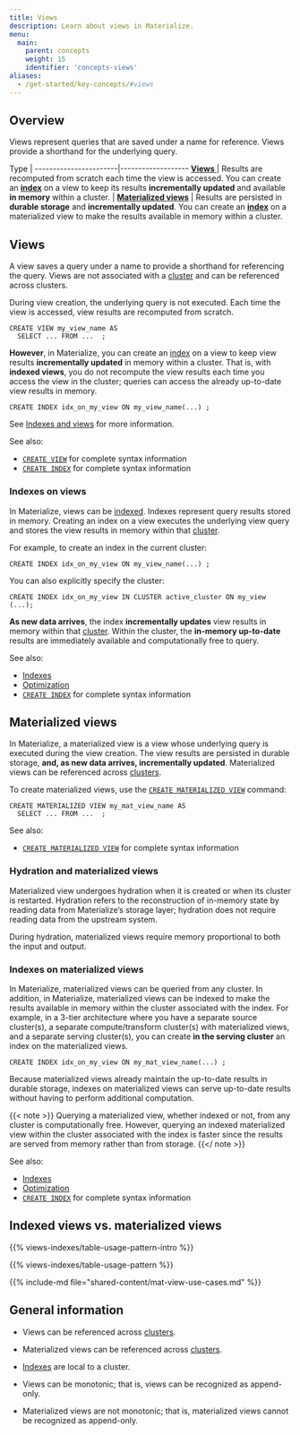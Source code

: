 ```yaml
---
title: Views
description: Learn about views in Materialize.
menu:
  main:
    parent: concepts
    weight: 15
    identifier: 'concepts-views'
aliases:
  - /get-started/key-concepts/#views
---
```


## Overview

Views represent queries that are saved under a name for reference. Views provide
a shorthand for the underlying query.

Type                   |
-----------------------|-------------------
[ **Views** ]( #views ) | Results are recomputed from scratch each time the view is accessed. You can create an **[index](/concepts/indexes/)** on a view to keep its results **incrementally updated** and available **in memory** within a cluster. |
[**Materialized views**](#materialized-views) | Results are persisted in **durable storage** and **incrementally updated**. You can create an [**index**](/concepts/indexes/) on a materialized view to make the results available in memory within a cluster.

## Views

A view saves a query under a name to provide a shorthand for referencing the
query. Views are not associated with a [cluster](/concepts/clusters/) and can
be referenced across clusters.

During view creation, the underlying query is not executed. Each time the view
is accessed, view results are recomputed from scratch.

```mzsql
CREATE VIEW my_view_name AS
  SELECT ... FROM ...  ;
```

**However**, in Materialize, you can create an [index](/concepts/indexes/) on a
view to keep view results **incrementally updated** in memory within a cluster.
That is, with **indexed views**, you do not recompute the view results each time
you access the view in the cluster; queries can access the already up-to-date
view results in memory.

```mzsql
CREATE INDEX idx_on_my_view ON my_view_name(...) ;
```

See [Indexes and views](#indexes-on-views) for more information.

See also:

- [`CREATE VIEW`](/sql/create-view)  for complete syntax information
- [`CREATE INDEX`](/sql/create-index/)  for complete syntax information

### Indexes on views

In Materialize, views can be [indexed](/concepts/indexes/). Indexes represent
query results stored in memory. Creating an index on a view executes the
underlying view query and stores the view results in memory within that
[cluster](/concepts/clusters/).

For example, to create an index in the current cluster:

```mzsql
CREATE INDEX idx_on_my_view ON my_view_name(...) ;
```

You can also explicitly specify the cluster:

```mzsql
CREATE INDEX idx_on_my_view IN CLUSTER active_cluster ON my_view (...);
```

**As new data arrives**, the index **incrementally updates** view results in
memory within that [cluster](/concepts/clusters/). Within the cluster, the
**in-memory up-to-date** results are immediately available and computationally
free to query.

See also:

- [Indexes](/concepts/indexes)
- [Optimization](/transform-data/optimization)
- [`CREATE INDEX`](/sql/create-index/)  for complete syntax information

## Materialized views

In Materialize, a materialized view is a view whose underlying query is executed
during the view creation. The view results are persisted in durable storage,
**and, as new data arrives, incrementally updated**. Materialized views can be
referenced across [clusters](/concepts/clusters/).

To create materialized views, use the [`CREATE MATERIALIZED
VIEW`](/sql/create-materialized-view) command:

```mzsql
CREATE MATERIALIZED VIEW my_mat_view_name AS
  SELECT ... FROM ...  ;
```

See also:

- [`CREATE MATERIALIZED VIEW`](/sql/create-materialized-view) for complete
  syntax information

### Hydration and materialized views

Materialized view undergoes hydration when it is created or when its cluster is
restarted. Hydration refers to the reconstruction of in-memory state by reading
data from Materialize’s storage layer; hydration does not require reading data
from the upstream system.

During hydration, materialized views require memory proportional to both
the input and output.

### Indexes on materialized views

In Materialize, materialized views can be queried from any cluster. In addition,
in Materialize, materialized views can be indexed to make the results available
in memory within the cluster associated with the index. For example, in a 3-tier
architecture where you have a separate source cluster(s), a separate
compute/transform cluster(s) with materialized views, and a separate serving
cluster(s), you can create **in the serving cluster** an index on the
materialized views.

```mzsql
CREATE INDEX idx_on_my_view ON my_mat_view_name(...) ;
```

Because materialized views already maintain the up-to-date results in durable
storage, indexes on materialized views can serve up-to-date results without
having to perform additional computation.

{{< note >}}
Querying a materialized view, whether indexed or not, from any cluster is
computationally free. However, querying an indexed materialized view within the
cluster associated with the index is faster since the results are served from
memory rather than from storage.
{{</ note >}}


See also:

- [Indexes](/concepts/indexes)
- [Optimization](/transform-data/optimization)
- [`CREATE INDEX`](/sql/create-index/)  for complete syntax information

## Indexed views vs. materialized views

{{% views-indexes/table-usage-pattern-intro %}}

{{% views-indexes/table-usage-pattern %}}

{{% include-md file="shared-content/mat-view-use-cases.md" %}}

## General information

- Views can be referenced across [clusters](/concepts/clusters/).

- Materialized views can be referenced across [clusters](/concepts/clusters/).

- [Indexes](/concepts/indexes) are local to a cluster.

- Views can be monotonic; that is, views can be recognized as append-only.

- Materialized views are not monotonic; that is, materialized views cannot be
  recognized as append-only.

<style>
red { color: Red; font-weight: 500; }
</style>
